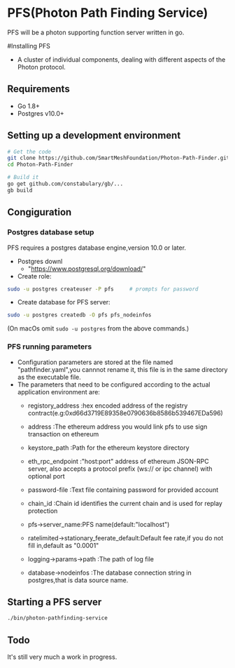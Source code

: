 # PFS(Photon Path Finding Service)
PFS will be a photon supporting function server written in go.

#Installing PFS

 * A cluster of individual components, dealing with different aspects of the
     Photon protocol.
     
## Requirements
 - Go 1.8+
 - Postgres v10.0+
 
## Setting up a development environment
```bash
# Get the code
git clone https://github.com/SmartMeshFoundation/Photon-Path-Finder.git
cd Photon-Path-Finder

# Build it
go get github.com/constabulary/gb/...
gb build
```
## Congiguration

### Postgres database setup
PFS requires a postgres database engine,version 10.0 or later.
* Postgres downl
  * "https://www.postgresql.org/download/"
* Create role:
 ```bash
 sudo -u postgres createuser -P pfs     # prompts for password
 ```
* Create database for PFS server:
 ```bash
 sudo -u postgres createdb -O pfs pfs_nodeinfos
 ```
(On macOs omit `sudo -u postgres` from the above commands.)

### PFS running parameters

* Configuration parameters are stored at the file named "pathfinder.yaml",you cannnot rename it,
    this file is in the same directory as the executable file.
* The parameters that need to be configured according to the actual application environment are:
   * registory_address :hex encoded address of the registry contract(e.g:0xd66d3719E89358e0790636b8586b539467EDa596)
   * address :The ethereum address you would link pfs to use sign transaction on ethereum
   * keystore_path :Path for the ethereum keystore directory
   * eth_rpc_endpoint :"host:port" address of ethereum JSON-RPC server,
                          also accepts a protocol prefix (ws:// or ipc channel) with optional port
   * password-file :Text file containing password for provided account
   * chain_id :Chain id identifies the current chain and is used for replay protection
   
   
   * pfs->server_name:PFS name(default:"localhost")
   * ratelimited->stationary_feerate_default:Default fee rate,if you do not fill in,default as "0.0001"
   
   * logging->params->path :The path of log file 
   
   * database->nodeinfos :The database connection string in postgres,that is data source name.
   

## Starting a PFS server

```bash
./bin/photon-pathfinding-service
```

## Todo
It's still very much a work in progress.

